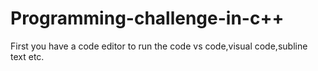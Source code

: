# Programming-challenge-in-c++
First you have a code editor to run the code 
vs code,visual code,subline text etc.

